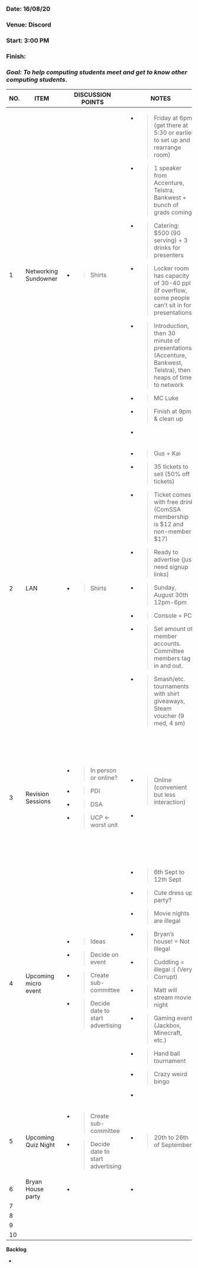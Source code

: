 ### Date: 16/08/20

### Venue: Discord

### Start: 3:00 PM

### Finish: 

### ***Goal: To help computing students meet and get to know other computing students.*** 

<table>
<thead>
<tr class="header">
<th><strong>NO.</strong></th>
<th><strong>ITEM</strong></th>
<th><strong>DISCUSSION POINTS</strong></th>
<th><strong>NOTES</strong></th>
<th><strong>ACTION ITEMS</strong> who - how - when</th>
</tr>
</thead>
<tbody>
<tr class="odd">
<td>1</td>
<td>Networking Sundowner</td>
<td><ul>
<li><blockquote>
<p>Shirts</p>
</blockquote></li>
</ul></td>
<td><ul>
<li><blockquote>
<p>Friday at 6pm (get there at 5:30 or earlier to set up and rearrange room)</p>
</blockquote></li>
<li><blockquote>
<p>1 speaker from Accenture, Telstra, Bankwest + bunch of grads coming</p>
</blockquote></li>
<li><blockquote>
<p>Catering: $500 (90 serving) + 3 drinks for presenters</p>
</blockquote></li>
<li><blockquote>
<p>Locker room has capacity of 30-40 ppl (if overflow, some people can’t sit in for presentations)</p>
</blockquote></li>
<li><blockquote>
<p>Introduction, then 30 minute of presentations (Accenture, Bankwest, Telstra), then heaps of time to network</p>
</blockquote></li>
<li><blockquote>
<p>MC Luke</p>
</blockquote></li>
<li><blockquote>
<p>Finish at 9pm &amp; clean up</p>
</blockquote></li>
<li></li>
</ul></td>
<td><ul>
<li><blockquote>
<p>Gus sticker paper (need to buy another pack)</p>
</blockquote></li>
<li><blockquote>
<p>Luke pick up shirts</p>
</blockquote></li>
<li><blockquote>
<p>@Gus Jean sort out table placeholders</p>
</blockquote></li>
<li><blockquote>
<p>Meet luke at varsity for tshirts?</p>
</blockquote></li>
<li><blockquote>
<p>MIC</p>
</blockquote></li>
<li><blockquote>
<p>Bring stickers for new ComSSA members &lt;3</p>
</blockquote></li>
<li><blockquote>
<p>PEOPLE NOT COMING</p>
</blockquote>
<ul>
<li><blockquote>
<p>Sam</p>
</blockquote></li>
<li><blockquote>
<p>Kai</p>
</blockquote></li>
<li><blockquote>
<p>Gus :(</p>
</blockquote></li>
</ul></li>
</ul></td>
</tr>
<tr class="even">
<td>2</td>
<td>LAN</td>
<td><ul>
<li><blockquote>
<p>Shirts</p>
</blockquote></li>
</ul></td>
<td><ul>
<li><blockquote>
<p>Gus + Kai</p>
</blockquote></li>
<li><blockquote>
<p>35 tickets to sell (50% off tickets)</p>
</blockquote></li>
<li><blockquote>
<p>Ticket comes with free drink (ComSSA membership is $12 and non-member $17)</p>
</blockquote></li>
<li><blockquote>
<p>Ready to advertise (just need signup links)</p>
</blockquote></li>
<li><blockquote>
<p>Sunday, August 30th 12pm-6pm</p>
</blockquote></li>
<li><blockquote>
<p>Console + PC</p>
</blockquote></li>
<li><blockquote>
<p>Set amount of member accounts. Committee members tag in and out.</p>
</blockquote></li>
<li><blockquote>
<p>Smash/etc. tournaments with shirt giveaways, Steam voucher (9 med, 4 sm)</p>
</blockquote></li>
</ul></td>
<td><ul>
<li><blockquote>
<p>Comp w/ games with giveaway - GUS</p>
</blockquote>
<ul>
<li><blockquote>
<p>Contact brad</p>
</blockquote></li>
<li><blockquote>
<p>2 committee accounts</p>
</blockquote></li>
<li><blockquote>
<p>Ideas for comp</p>
</blockquote></li>
</ul></li>
<li><blockquote>
<p>Kai roster committee</p>
</blockquote></li>
<li><blockquote>
<p>Advertise before Sundowner</p>
</blockquote></li>
</ul></td>
</tr>
<tr class="odd">
<td>3</td>
<td>Revision Sessions</td>
<td><ul>
<li><blockquote>
<p>In person or online?</p>
</blockquote></li>
<li><blockquote>
<p>PDI</p>
</blockquote></li>
<li><blockquote>
<p>DSA</p>
</blockquote></li>
<li><blockquote>
<p>UCP &lt;- worst unit</p>
</blockquote></li>
</ul></td>
<td><ul>
<li><blockquote>
<p>Online (convenient but less interaction)</p>
</blockquote></li>
<li></li>
</ul></td>
<td><ul>
<li><blockquote>
<p>Matt: Poll</p>
</blockquote></li>
<li><blockquote>
<p>UCP luke, faraz, sophie, bryan @luke setup things</p>
</blockquote></li>
<li><blockquote>
<p>PDI @matt setup session date, bryan, bryan II, gus</p>
</blockquote></li>
<li><blockquote>
<p>DSA no midsem session 😩😩😩</p>
</blockquote></li>
</ul></td>
</tr>
<tr class="even">
<td>4</td>
<td>Upcoming micro event</td>
<td><ul>
<li><blockquote>
<p>Ideas</p>
</blockquote></li>
<li><blockquote>
<p>Decide on event</p>
</blockquote></li>
<li><blockquote>
<p>Create sub-committee</p>
</blockquote></li>
<li><blockquote>
<p>Decide date to start advertising</p>
</blockquote></li>
</ul></td>
<td><ul>
<li><blockquote>
<p>6th Sept to 12th Sept</p>
</blockquote></li>
<li><blockquote>
<p>Cute dress up party?</p>
</blockquote></li>
<li><blockquote>
<p>Movie nights are illegal</p>
</blockquote></li>
<li><blockquote>
<p>Bryan’s house! = Not illegal</p>
</blockquote></li>
<li><blockquote>
<p>Cuddling = illegal :( (Very Corrupt)</p>
</blockquote></li>
<li><blockquote>
<p>Matt will stream movie night</p>
</blockquote></li>
<li><blockquote>
<p>Gaming event (Jackbox, Minecraft, etc.)</p>
</blockquote></li>
<li><blockquote>
<p>Hand ball tournament</p>
</blockquote></li>
<li><blockquote>
<p>Crazy weird bingo</p>
</blockquote></li>
<li></li>
</ul></td>
<td><ul>
<li><blockquote>
<p>@Bryan and Matt luke laura</p>
</blockquote></li>
<li><blockquote>
<p>Start advertising week after LAN</p>
</blockquote></li>
</ul></td>
</tr>
<tr class="odd">
<td>5</td>
<td>Upcoming Quiz Night</td>
<td><ul>
<li><blockquote>
<p>Create sub-committee</p>
</blockquote></li>
<li><blockquote>
<p>Decide date to start advertising</p>
</blockquote></li>
</ul></td>
<td><ul>
<li><blockquote>
<p>20th to 26th of September</p>
</blockquote></li>
</ul></td>
<td><ul>
<li><blockquote>
<p>Subcommittee 😎😎😎 - Everyone</p>
</blockquote></li>
<li><blockquote>
<p>Roughly two weeks notice, week after crazy bingo</p>
</blockquote></li>
</ul></td>
</tr>
<tr class="even">
<td>6</td>
<td>Bryan House party</td>
<td><ul>
<li></li>
</ul></td>
<td><ul>
<li></li>
</ul></td>
<td></td>
</tr>
<tr class="odd">
<td>7</td>
<td></td>
<td></td>
<td></td>
<td></td>
</tr>
<tr class="even">
<td>8</td>
<td></td>
<td></td>
<td></td>
<td></td>
</tr>
<tr class="odd">
<td>9</td>
<td></td>
<td></td>
<td></td>
<td></td>
</tr>
<tr class="even">
<td>10</td>
<td></td>
<td></td>
<td></td>
<td></td>
</tr>
</tbody>
</table>

**Backlog**

-   
